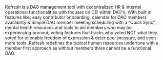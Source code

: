 Refresh is a DAO management tool with decentralized HR & internal operational functionalities with focuses on DEI within DAO's. With built in features like; easy contributor onboarding, calendar for DAO members availability & Simple DAO member meeting scheduling with a “Quick Sync”, mental health resources and tools to aid members who may be experiencing burnout, voting features that tracks who voted NOT what they voted for to enable freedom of expression & deter peer pressure, and even more tools. Refresh redefines the typical human resources undertone with a member first approach as without members there cannot be a functional DAO.
